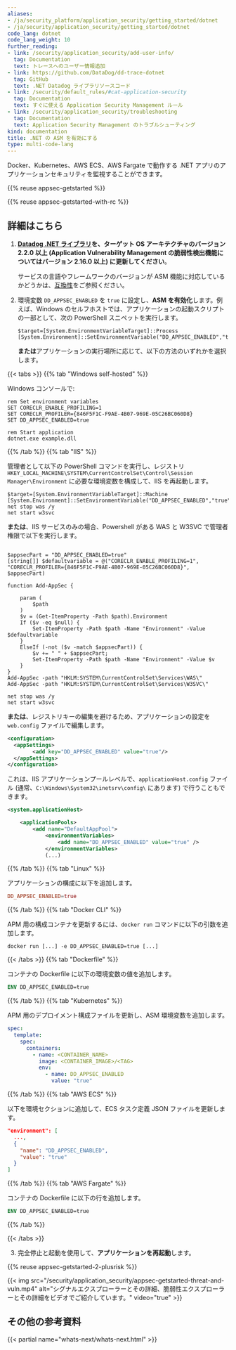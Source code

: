 ```yaml
---
aliases:
- /ja/security_platform/application_security/getting_started/dotnet
- /ja/security/application_security/getting_started/dotnet
code_lang: dotnet
code_lang_weight: 10
further_reading:
- link: /security/application_security/add-user-info/
  tag: Documentation
  text: トレースへのユーザー情報追加
- link: https://github.com/DataDog/dd-trace-dotnet
  tag: GitHub
  text: .NET Datadog ライブラリソースコード
- link: /security/default_rules/#cat-application-security
  tag: Documentation
  text: すぐに使える Application Security Management ルール
- link: /security/application_security/troubleshooting
  tag: Documentation
  text: Application Security Management のトラブルシューティング
kind: documentation
title: .NET の ASM を有効にする
type: multi-code-lang
---
```


Docker、Kubernetes、AWS ECS、AWS Fargate で動作する .NET アプリのアプリケーションセキュリティを監視することができます。

{{% reuse appsec-getstarted %}}

{{% reuse appsec-getstarted-with-rc %}}

## 詳細はこちら

1. **[Datadog .NET ライブラリ][1]を、ターゲット OS アーキテクチャのバージョン 2.2.0 以上 (Application Vulnerability Management の脆弱性検出機能についてはバージョン 2.16.0 以上) に更新してください**。

   サービスの言語やフレームワークのバージョンが ASM 機能に対応しているかどうかは、[互換性][2]をご参照ください。

2. 環境変数 `DD_APPSEC_ENABLED` を `true` に設定し、**ASM を有効化**します。例えば、Windows のセルフホストでは、アプリケーションの起動スクリプトの一部として、次の PowerShell スニペットを実行します。
   ```
   $target=[System.EnvironmentVariableTarget]::Process
   [System.Environment]::SetEnvironmentVariable("DD_APPSEC_ENABLED","true",$target)
   ```

   **または**アプリケーションの実行場所に応じて、以下の方法のいずれかを選択します。

{{< tabs >}}
{{% tab "Windows self-hosted" %}}

Windows コンソールで:

```
rem Set environment variables
SET CORECLR_ENABLE_PROFILING=1
SET CORECLR_PROFILER={846F5F1C-F9AE-4B07-969E-05C26BC060D8}
SET DD_APPSEC_ENABLED=true

rem Start application
dotnet.exe example.dll
```

{{% /tab %}}
{{% tab "IIS" %}}

管理者として以下の PowerShell コマンドを実行し、レジストリ `HKEY_LOCAL_MACHINE\SYSTEM\CurrentControlSet\Control\Session Manager\Environment` に必要な環境変数を構成して、IIS を再起動します。
```
$target=[System.EnvironmentVariableTarget]::Machine
[System.Environment]::SetEnvironmentVariable("DD_APPSEC_ENABLED","true",$target)
net stop was /y
net start w3svc
```

**または**、IIS サービスのみの場合、Powershell がある WAS と W3SVC で管理者権限で以下を実行します。

```

$appsecPart = "DD_APPSEC_ENABLED=true"
[string[]] $defaultvariable = @("CORECLR_ENABLE_PROFILING=1", "CORECLR_PROFILER={846F5F1C-F9AE-4B07-969E-05C26BC060D8}", $appsecPart)

function Add-AppSec {

    param (
        $path
    )
    $v = (Get-ItemProperty -Path $path).Environment
    If ($v -eq $null) {
        Set-ItemProperty -Path $path -Name "Environment" -Value $defaultvariable
    }
    ElseIf (-not ($v -match $appsecPart)) {
        $v += " " + $appsecPart;
        Set-ItemProperty -Path $path -Name "Environment" -Value $v
    }
}
Add-AppSec -path "HKLM:SYSTEM\CurrentControlSet\Services\WAS\"
Add-AppSec -path "HKLM:SYSTEM\CurrentControlSet\Services\W3SVC\"

net stop was /y
net start w3svc
```

**または**、レジストリキーの編集を避けるため、アプリケーションの設定を `web.config` ファイルで編集します。
```xml
<configuration>
  <appSettings>
        <add key="DD_APPSEC_ENABLED" value="true"/>
  </appSettings>
</configuration>
```

これは、IIS アプリケーションプールレベルで、`applicationHost.config` ファイル (通常、`C:\Windows\System32\inetsrv\config\` にあります) で行うこともできます。
```xml
<system.applicationHost>

    <applicationPools>
        <add name="DefaultAppPool">
            <environmentVariables>
                <add name="DD_APPSEC_ENABLED" value="true" />
            </environmentVariables>
            (...)
```

{{% /tab %}}
{{% tab "Linux" %}}

アプリケーションの構成に以下を追加します。
```conf
DD_APPSEC_ENABLED=true
```
{{% /tab %}}
{{% tab "Docker CLI" %}}

APM 用の構成コンテナを更新するには、`docker run` コマンドに以下の引数を追加します。

```shell
docker run [...] -e DD_APPSEC_ENABLED=true [...]
```

{{< /tabs >}}
{{% tab "Dockerfile" %}}

コンテナの Dockerfile に以下の環境変数の値を追加します。

```Dockerfile
ENV DD_APPSEC_ENABLED=true
```

{{% /tab %}}
{{% tab "Kubernetes" %}}

APM 用のデプロイメント構成ファイルを更新し、ASM 環境変数を追加します。

```yaml
spec:
  template:
    spec:
      containers:
        - name: <CONTAINER_NAME>
          image: <CONTAINER_IMAGE>/<TAG>
          env:
            - name: DD_APPSEC_ENABLED
              value: "true"
```

{{% /tab %}}
{{% tab "AWS ECS" %}}

以下を環境セクションに追加して、ECS タスク定義 JSON ファイルを更新します。

```json
"environment": [
  ...,
  {
    "name": "DD_APPSEC_ENABLED",
    "value": "true"
  }
]
```

{{% /tab %}}
{{% tab "AWS Fargate" %}}

コンテナの Dockerfile に以下の行を追加します。
```Dockerfile
ENV DD_APPSEC_ENABLED=true
```

{{% /tab %}}

{{< /tabs >}}

3. 完全停止と起動を使用して、**アプリケーションを再起動**します。

{{% reuse appsec-getstarted-2-plusrisk %}}

{{< img src="/security/application_security/appsec-getstarted-threat-and-vuln.mp4" alt="シグナルエクスプローラーとその詳細、脆弱性エクスプローラーとその詳細をビデオでご紹介しています。" video="true" >}}

## その他の参考資料

{{< partial name="whats-next/whats-next.html" >}}

[1]: https://github.com/DataDog/dd-trace-dotnet/releases/latest
[2]: /ja/security/application_security/enabling/compatibility/dotnet
